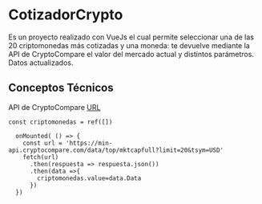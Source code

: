 # CotizadorCrypto
Es un proyecto realizado con VueJs el cual permite seleccionar una de las 20 criptomonedas más cotizadas y una moneda: te devuelve mediante la API de CryptoCompare  el valor del mercado actual y distintos parámetros. Datos actualizados.

## Conceptos Técnicos
API de CryptoCompare [URL](https://min-api.cryptocompare.com/documentation?key=Toplists&cat=TopTotalMktCapEndpointFull)

```
const criptomonedas = ref([])

  onMounted( () => {
    const url = 'https://min-api.cryptocompare.com/data/top/mktcapfull?limit=20&tsym=USD'
    fetch(url)
      .then(respuesta => respuesta.json())
      .then(data =>{
        criptomonedas.value=data.Data
      })
  })
```